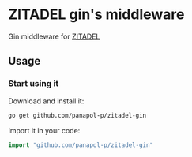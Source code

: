 # ZITADEL gin's middleware
Gin middleware for [ZITADEL](https://zitadel.com/)

## Usage

### Start using it
Download and install it:
```sh
go get github.com/panapol-p/zitadel-gin
```

Import it in your code:
```go
import "github.com/panapol-p/zitadel-gin"
```
